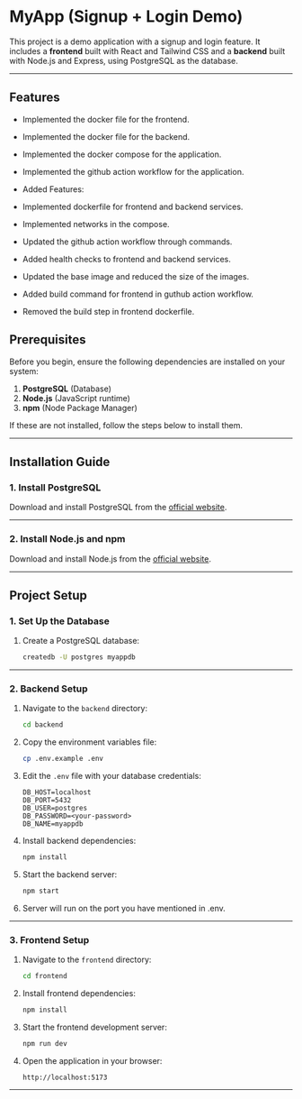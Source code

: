 # MyApp (Signup + Login Demo)

This project is a demo application with a signup and login feature. It includes a **frontend** built with React and Tailwind CSS and a **backend** built with Node.js and Express, using PostgreSQL as the database.

---

## Features
- Implemented the docker file for the frontend.
- Implemented the docker file for the backend.
- Implemented the docker compose for the application.
- Implemented the github action workflow for the application.

- Added Features:
- Implemented dockerfile for frontend and backend services.
- Implemented networks in the compose.
- Updated the github action workflow through commands.
- Added health checks to frontend and backend services.
- Updated the base image and reduced the size of the images.
- Added build command for frontend in guthub action workflow.
- Removed the build step in frontend dockerfile.

## Prerequisites

Before you begin, ensure the following dependencies are installed on your system:

1. **PostgreSQL** (Database)
2. **Node.js** (JavaScript runtime)
3. **npm** (Node Package Manager)

If these are not installed, follow the steps below to install them.

---

## Installation Guide

### 1. Install PostgreSQL

Download and install PostgreSQL from the [official website](https://www.postgresql.org/download/).

---

### 2. Install Node.js and npm

Download and install Node.js from the [official website](https://nodejs.org/).

---

## Project Setup

### 1. Set Up the Database

1. Create a PostgreSQL database:
   ```bash
   createdb -U postgres myappdb
   ```
---

### 2. Backend Setup

1. Navigate to the `backend` directory:
   ```bash
   cd backend
   ```

2. Copy the environment variables file:
   ```bash
   cp .env.example .env
   ```

3. Edit the `.env` file with your database credentials:
   ```env
   DB_HOST=localhost
   DB_PORT=5432
   DB_USER=postgres
   DB_PASSWORD=<your-password>
   DB_NAME=myappdb
   ```

4. Install backend dependencies:
   ```bash
   npm install
   ```

5. Start the backend server:
   ```bash
   npm start
   ```
   
6. Server will run on the port you have mentioned in .env.
---

### 3. Frontend Setup

1. Navigate to the `frontend` directory:
   ```bash
   cd frontend
   ```

2. Install frontend dependencies:
   ```bash
   npm install
   ```

3. Start the frontend development server:
   ```bash
   npm run dev
   ```

4. Open the application in your browser:
   ```
   http://localhost:5173
   ```


---